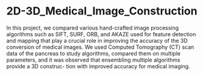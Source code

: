 # 2D-3D_Medical_Image_Construction

In this project, we compared various hand-crafted image processing algorithms such as SIFT, SURF, ORB, and AKAZE used for feature detection and mapping that play a crucial role in improving the accuracy of the 3D conversion of medical images. We used Computed Tomography (CT) scan data of the pancreas to study algorithms, compared them on multiple parameters, and it was observed that ensembling multiple algorithms provide a 3D construc- tion with improved accuracy for medical imaging.
